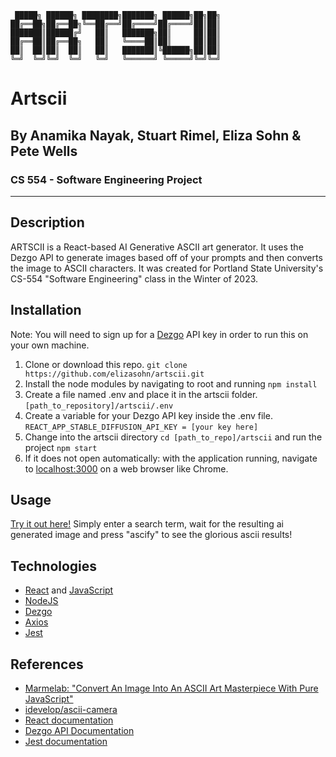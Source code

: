    
     █████╗ ██████╗ ████████╗███████╗ ██████╗██╗██╗
    ██╔══██╗██╔══██╗╚══██╔══╝██╔════╝██╔════╝██║██║
    ███████║██████╔╝   ██║   ███████╗██║     ██║██║
    ██╔══██║██╔══██╗   ██║   ╚════██║██║     ██║██║
    ██║  ██║██║  ██║   ██║   ███████║╚██████╗██║██║
    ╚═╝  ╚═╝╚═╝  ╚═╝   ╚═╝   ╚══════╝ ╚═════╝╚═╝╚═╝
                                               
# Artscii

## By Anamika Nayak, Stuart Rimel, Eliza Sohn & Pete Wells

### CS 554 - Software Engineering Project

---

## Description

ARTSCII is a React-based AI Generative ASCII art generator. It uses the Dezgo API to generate images based off of your prompts and then converts the image to ASCII characters.
It was created for Portland State University's CS-554 "Software Engineering" class in the Winter of 2023.

## Installation

Note: You will need to sign up for a [Dezgo](https://rapidapi.com/dezgo/api/dezgo/pricing) API key in order to run this on your own machine.

1. Clone or download this repo. `git clone https://github.com/elizasohn/artscii.git`
2. Install the node modules by navigating to root and running `npm install`
3. Create a file named .env and place it in the artscii folder. `[path_to_repository]/artscii/.env`
4. Create a variable for your Dezgo API key inside the .env file. `REACT_APP_STABLE_DIFFUSION_API_KEY = [your key here]`
5. Change into the artscii directory `cd [path_to_repo]/artscii` and run the project `npm start`
6. If it does not open automatically: with the application running, navigate to [localhost:3000](localhost:3000/) on a web browser like Chrome.

## Usage

[Try it out here!](https://artscii.elizasohn.com/)
Simply enter a search term, wait for the resulting ai generated image and press "ascify" to see the glorious ascii results!

## Technologies

- [React](https://react.dev/) and [JavaScript](https://www.javascript.com/)
- [NodeJS](https://nodejs.org/en)
- [Dezgo](https://rapidapi.com/dezgo/api/dezgo/details)
- [Axios](https://axios-http.com/docs/intro)
- [Jest](https://jestjs.io/)

## References

- [Marmelab: "Convert An Image Into An ASCII Art Masterpiece With Pure JavaScript"](https://marmelab.com/blog/2018/02/20/convert-image-to-ascii-art-masterpiece.html)
- [idevelop/ascii-camera](https://github.com/idevelop/ascii-camera)
- [React documentation](https://react.dev/reference/react)
- [Dezgo API Documentation](https://rapidapi.com/dezgo/api/dezgo)
- [Jest documentation](https://jestjs.io/docs/getting-started)
